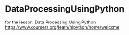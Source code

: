 # DataProcessingUsingPython
for the lesson: Data Processing Using Python     https://www.coursera.org/learn/hipython/home/welcome
